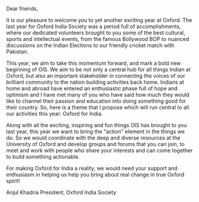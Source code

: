 Dear friends,

It is our pleasure to welcome you to yet another exciting year at Oxford. The last year for Oxford India Society was a period full of accomplishments, where our dedicated volunteers brought to you some of the best cultural, sports and intellectual events, from the famous Bollywood BOP to nuanced discussions on the Indian Elections to our friendly cricket match with Pakistan. 

This year, we aim to take this momentum forward, and mark a bold new beginning of OIS. We aim to be not only a central hub for all things Indian at Oxford, but also an important stakeholder in connecting the voices of our brilliant community to the nation building activities back home. Indians at home and abroad have entered an enthusiastic phase full of hope and optimism and I have met many of you who have said how much they would like to channel their passion and education into doing something good for their country. So, here is a theme that I propose which will run central to all our activities this year: Oxford for India.

Along with all the exciting, inspiring and fun things OIS has brought to you last year, this year we want to bring the "action" element in the things we do. So we would coordinate with the deep and diverse resources at the University of Oxford and develop groups and forums that you can join, to meet and work with people who share your interests and can come together to build something actionable. 

For making Oxford for India a reality, we would need your support and enthusiasm in helping us help you bring about real change in true Oxford spirit!


Anjul Khadria
President, Oxford India Society

